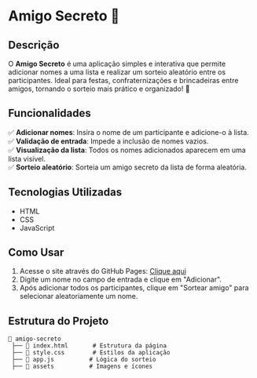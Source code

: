 # Amigo Secreto 🎁

## Descrição
O **Amigo Secreto** é uma aplicação simples e interativa que permite adicionar nomes a uma lista e realizar um sorteio aleatório entre os participantes. Ideal para festas, confraternizações e brincadeiras entre amigos, tornando o sorteio mais prático e organizado! 🎉

## Funcionalidades
✅ **Adicionar nomes**: Insira o nome de um participante e adicione-o à lista.  
✅ **Validação de entrada**: Impede a inclusão de nomes vazios.  
✅ **Visualização da lista**: Todos os nomes adicionados aparecem em uma lista visível.  
✅ **Sorteio aleatório**: Sorteia um amigo secreto da lista de forma aleatória.  

## Tecnologias Utilizadas
- HTML
- CSS
- JavaScript

## Como Usar
1. Acesse o site através do GitHub Pages: [Clique aqui](https://github.com/AnnaBeatrizds/AmigoSecreto/)
2. Digite um nome no campo de entrada e clique em "Adicionar".
3. Após adicionar todos os participantes, clique em "Sortear amigo" para selecionar aleatoriamente um nome.

## Estrutura do Projeto
```
📂 amigo-secreto
 ├── 📄 index.html       # Estrutura da página
 ├── 📄 style.css        # Estilos da aplicação
 ├── 📄 app.js          # Lógica do sorteio
 ├── 📂 assets          # Imagens e ícones
```
